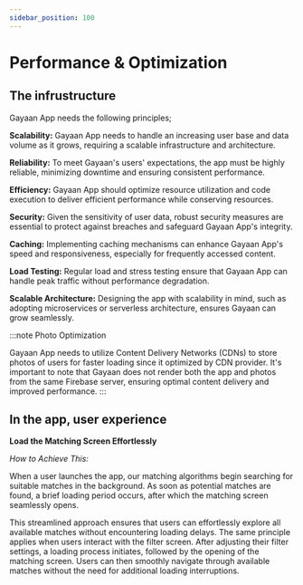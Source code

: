 ```yaml
---
sidebar_position: 100
---
```


# Performance & Optimization


## The infrustructure

Gayaan App needs the following principles;

**Scalability:** Gayaan App needs to handle an increasing user base and data volume as it grows, requiring a scalable infrastructure and architecture.

**Reliability:** To meet Gayaan's users' expectations, the app must be highly reliable, minimizing downtime and ensuring consistent performance.

**Efficiency:** Gayaan App should optimize resource utilization and code execution to deliver efficient performance while conserving resources.

**Security:** Given the sensitivity of user data, robust security measures are essential to protect against breaches and safeguard Gayaan App's integrity.


**Caching:** Implementing caching mechanisms can enhance Gayaan App's speed and responsiveness, especially for frequently accessed content.

**Load Testing:** Regular load and stress testing ensure that Gayaan App can handle peak traffic without performance degradation.

**Scalable Architecture:** Designing the app with scalability in mind, such as adopting microservices or serverless architecture, ensures Gayaan can grow seamlessly.


:::note Photo Optimization

Gayaan App needs to utilize Content Delivery Networks (CDNs) to store photos of users for faster loading since it optimized by CDN provider. It's important to note that Gayaan does not render both the app and photos from the same Firebase server, ensuring optimal content delivery and improved performance.
:::

## In the app, user experience


**Load the Matching Screen Effortlessly**

*How to Achieve This:*

When a user launches the app, our matching algorithms begin searching for suitable matches in the background. As soon as potential matches are found, a brief loading period occurs, after which the matching screen seamlessly opens.

This streamlined approach ensures that users can effortlessly explore all available matches without encountering loading delays. The same principle applies when users interact with the filter screen. After adjusting their filter settings, a loading process initiates, followed by the opening of the matching screen. Users can then smoothly navigate through available matches without the need for additional loading interruptions.